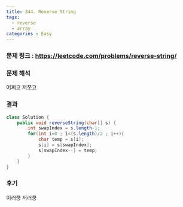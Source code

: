 ```yaml
---
title: 344. Reverse String
tags:
  - reverse
  - array
categories : Easy
---
```

<!--more-->
### 문제 링크 : https://leetcode.com/problems/reverse-string/

### 문제 해석
어쩌고 저쪼고

### 결과
```java
class Solution {
    public void reverseString(char[] s) {
        int swapIndex = s.length-1;
        for(int i=0 ; i<(s.length)/2 ; i++){
            char temp = s[i];
            s[i] = s[swapIndex];
            s[swapIndex--] = temp;
        }
    }
}
```

### 후기
이러쿵 저러쿵